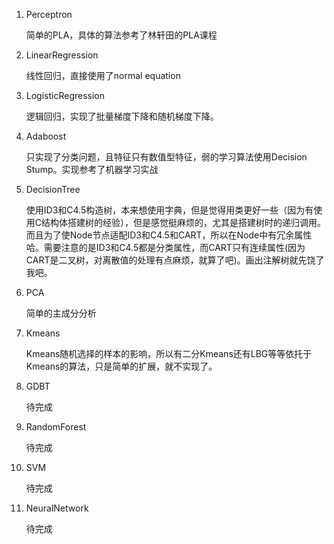 1. Perceptron

    简单的PLA，具体的算法参考了林轩田的PLA课程

2. LinearRegression

    线性回归，直接使用了normal equation

3. LogisticRegression

    逻辑回归，实现了批量梯度下降和随机梯度下降。

4. Adaboost

    只实现了分类问题，且特征只有数值型特征，弱的学习算法使用Decision Stump。实现参考了机器学习实战
    
5. DecisionTree

    使用ID3和C4.5构造树，本来想使用字典，但是觉得用类更好一些（因为有使用C结构体搭建树的经验），但是感觉挺麻烦的，尤其是搭建树时的递归调用。而且为了使Node节点适配ID3和C4.5和CART，所以在Node中有冗余属性哈。需要注意的是ID3和C4.5都是分类属性，而CART只有连续属性(因为CART是二叉树，对离散值的处理有点麻烦，就算了吧)。画出注解树就先饶了我吧。
    
6. PCA

    简单的主成分分析

7. Kmeans

    Kmeans随机选择的样本的影响，所以有二分Kmeans还有LBG等等依托于Kmeans的算法，只是简单的扩展，就不实现了。

8. GDBT

    待完成

9. RandomForest

    待完成

10. SVM

    待完成

11. NeuralNetwork

    待完成